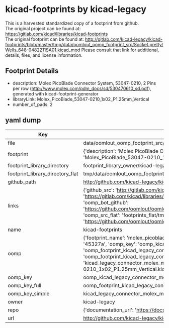 # kicad-footprints by kicad-legacy  
This is a harvested standardized copy of a footprint from github.  
The original project can be found at:  
https://gitlab.com/kicad/libraries/kicad-footprints  
The original footprint can be found at:
http://gitlab.com/kicad-legacy/kicad-footprints/blob/master/tmp/data/oomlout_oomp_footprint_src/Socket.pretty/Wells_648-0482211SA01.kicad_mod
Please consult that link for additional, details, files, and license information.  
## Footprint Details
* description: Molex PicoBlade Connector System, 53047-0210, 2 Pins per row (http://www.molex.com/pdm_docs/sd/530470610_sd.pdf), generated with kicad-footprint-generator  
* libraryLink: Molex_PicoBlade_53047-0210_1x02_P1.25mm_Vertical  
* number_of_pads: 2  
## yaml dump  
| Key | Value |  
| --- | --- |  
| file | data/oomlout_oomp_footprint_src/kicad-footprints/Connector_Molex.pretty/Molex_PicoBlade_53047-0210_1x02_P1.25mm_Vertical.kicad_mod |  
| footprint | {'description': 'Molex PicoBlade Connector System, 53047-0210, 2 Pins per row (http://www.molex.com/pdm_docs/sd/530470610_sd.pdf), generated with kicad-footprint-generator', 'libraryLink': 'Molex_PicoBlade_53047-0210_1x02_P1.25mm_Vertical', 'number_of_pads': 2} |  
| footprint_library_directory | footprint_library_owner/kicad-legacy_kicad-footprints |  
| footprint_library_directory_flat | tmp/data/oomlout_oomp_footprint_src/footprints_flat/kicad_legacy_connector_molex_molex_picoblade_53047_0210_1x02_p1_25mm_vertical/working |  
| github_path | http://github.com/kicad-legacy/kicad-footprints/blob/master/tmp/data/oomlout_oomp_footprint_src/Connector_Molex.pretty/Molex_PicoBlade_53047-0210_1x02_P1.25mm_Vertical.kicad_mod |  
| links | {'github_src': 'http://gitlab.com/kicad-legacy/kicad-footprints/blob/master/tmp/data/oomlout_oomp_footprint_src/Socket.pretty/Wells_648-0482211SA01.kicad_mod', 'github_src_repo': 'https://gitlab.com/kicad/libraries/kicad-footprints', 'oomp_bot': 'tmp/data/oomlout_oomp_footprint_src/footprints/kicad_legacy_connector_molex_molex_picoblade_53047_0210_1x02_p1_25mm_vertical/working', 'oomp_bot_github': 'https://github.com/oomlout/oomlout_oomp_footprint_bot/tree/main/tmp/data/oomlout_oomp_footprint_src/footprints/kicad_legacy_connector_molex_molex_picoblade_53047_0210_1x02_p1_25mm_vertical/working', 'oomp_src_flat': 'footprints_flat/tmp/data/oomlout_oomp_footprint_src/footprints_flat/kicad_legacy_connector_molex_molex_picoblade_53047_0210_1x02_p1_25mm_vertical/working', 'oomp_src_flat_github': 'https://github.com/oomlout/oomlout_oomp_footprint_src/tree/main/tmp/data/oomlout_oomp_footprint_src/footprints_flat/kicad_legacy_connector_molex_molex_picoblade_53047_0210_1x02_p1_25mm_vertical/working'} |  
| name | kicad-footprints |  
| oomp | {'footprint_name': 'molex_picoblade_53047_0210_1x02_p1_25mm_vertical', 'library_name': 'connector_molex', 'md5': '45327ae4ced7bc4a4d25bfa3dade4ec8', 'md5_10': '45327ae4ce', 'md5_5': '45327', 'md5_6': '45327a', 'oomp_key': 'oomp_kicad_legacy_connector_molex_molex_picoblade_53047_0210_1x02_p1_25mm_vertical', 'oomp_key_extra': 'oomp_footprint_kicad_legacy_connector_molex_molex_picoblade_53047_0210_1x02_p1_25mm_vertical', 'oomp_key_full': 'oomp_footprint_kicad_legacy_connector_molex_molex_picoblade_53047_0210_1x02_p1_25mm_vertical_45327a', 'oomp_key_simple': 'kicad_legacy_connector_molex_molex_picoblade_53047_0210_1x02_p1_25mm_vertical', 'original_filename': 'data/oomlout_oomp_footprint_src/kicad-footprints/Connector_Molex.pretty/Molex_PicoBlade_53047-0210_1x02_P1.25mm_Vertical.kicad_mod', 'owner_name': 'kicad_legacy'} |  
| oomp_key | oomp_kicad_legacy_connector_molex_molex_picoblade_53047_0210_1x02_p1_25mm_vertical |  
| oomp_key_full | oomp_footprint_kicad_legacy_connector_molex_molex_picoblade_53047_0210_1x02_p1_25mm_vertical |  
| oomp_key_simple | kicad_legacy_connector_molex_molex_picoblade_53047_0210_1x02_p1_25mm_vertical |  
| owner | kicad-legacy |  
| repo | {'documentation_url': 'https://docs.github.com/rest/repos/repos#get-a-repository', 'message': 'Not Found'} |  
| url | http://github.com/kicad-legacy/kicad-footprints |  

